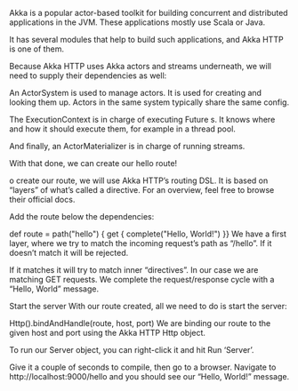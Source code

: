 Akka is a popular actor-based toolkit for building concurrent and distributed applications in the JVM. These applications mostly use Scala or Java.

It has several modules that help to build such applications, and Akka HTTP is one of them.


Because Akka HTTP uses Akka actors and streams underneath, we will need to supply their dependencies as well:

An ActorSystem is used to manage actors. It is used for creating and looking them up. Actors in the same system typically share the same config.

The ExecutionContext is in charge of executing Future s. It knows where and how it should execute them, for example in a thread pool.

And finally, an ActorMaterializer is in charge of running streams.

With that done, we can create our hello route!


o create our route, we will use Akka HTTP’s routing DSL. It is based on “layers” of what’s called a directive. For an overview, feel free to browse their official docs.

Add the route below the dependencies:

def route = path("hello") {  get {    complete("Hello, World!")  }}
We have a first layer, where we try to match the incoming request’s path as “/hello”. If it doesn’t match it will be rejected.

If it matches it will try to match inner “directives”. In our case we are matching GET requests. We complete the request/response cycle with a “Hello, World” message.


Start the server
With our route created, all we need to do is start the server:

Http().bindAndHandle(route, host, port)
We are binding our route to the given host and port using the Akka HTTP Http object.

To run our Server object, you can right-click it and hit Run ‘Server’.

Give it a couple of seconds to compile, then go to a browser. Navigate to http://localhost:9000/hello and you should see our “Hello, World!” message.




